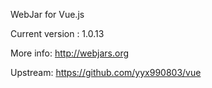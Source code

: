 WebJar for Vue.js

Current version : 1.0.13

More info: http://webjars.org

Upstream: https://github.com/yyx990803/vue
